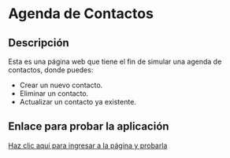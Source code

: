 # Agenda de Contactos

## Descripción
Esta es una página web que tiene el fin de simular una agenda de contactos, donde puedes:
- Crear un nuevo contacto.
- Eliminar un contacto.
- Actualizar un contacto ya existente.

## Enlace para probar la aplicación
[Haz clic aquí para ingresar a la página y probarla]("https://phonebook-6ng1.onrender.com")
